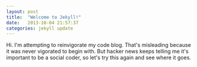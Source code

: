 ```yaml
---
layout: post
title:  "Welcome to Jekyll!"
date:   2013-10-04 21:57:37
categories: jekyll update
---
```


Hi.  I'm attempting to reinvigorate my code blog.  That's misleading because it was never vigorated to begin with.  But hacker news keeps telling me it's important to be a social coder, so let's try this again and see where it goes.
